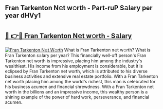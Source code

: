 ## Fran Tarkenton N𝚎t w𝚘rth - Part-ruP S𝚊lary per year dHVy1

# <h2><a href="http://gc0bjt.nevu.top/?p=Fran+Tarkenton">🔗 👉🔴 Fran Tarkenton N𝚎t w𝚘rth - S𝚊lary</a></h2>

[![Fran Tarkenton N𝚎t W𝚘rth](https://i.imgur.com/Oavwk0R.jpeg)](http://gc0bjt.nevu.top/?p=Fran+Tarkenton)
What is Fran Tarkenton n𝚎t w𝚘rth? What is Fran Tarkenton s𝚊lary per year?
This financially well-off person's Fran Tarkenton net worth is impressive, placing him among the industry's wealthiest. His income from his employment is considerable, but it is eclipsed by Fran Tarkenton net worth, which is attributed to his diverse business activities and extensive real estate portfolio. With a Fran Tarkenton net worth placing him among the world's richest, this man is celebrated for his business acumen and financial shrewdness. With a Fran Tarkenton net worth in the billions and an impressive income, this wealthy person is a shining example of the power of hard work, perseverance, and financial acumen.
